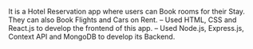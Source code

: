 It is a Hotel Reservation app where users can Book rooms for their Stay. They can also Book Flights and Cars on
Rent.
– Used HTML, CSS and React.js to develop the frontend of this app.
– Used Node.js, Express.js, Context API and MongoDB to develop its Backend.
